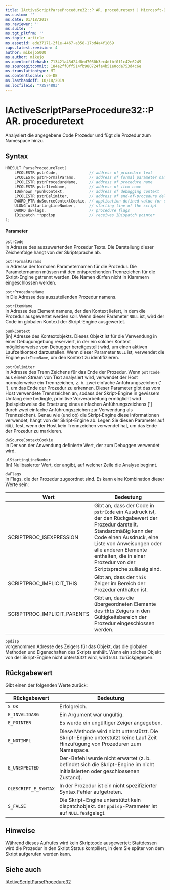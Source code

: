 ```yaml
---
title: IActiveScriptParseProcedure32::P AR. proceduretext | Microsoft-Dokumentation
ms.custom: ''
ms.date: 01/18/2017
ms.reviewer: ''
ms.suite: ''
ms.tgt_pltfrm: ''
ms.topic: article
ms.assetid: ede37171-2f1e-4467-a358-17bd4a4f1869
caps.latest.revision: 4
author: mikejo5000
ms.author: mikejo
ms.openlocfilehash: 713421a43d24d8ed7060b3ec4dfbf0f1c42e6249
ms.sourcegitcommit: 184e2ff0ff514fb980724fa4b51e0cda753d4c6e
ms.translationtype: MT
ms.contentlocale: de-DE
ms.lasthandoff: 10/18/2019
ms.locfileid: "72574883"
---
```

# <a name="iactivescriptparseprocedure32parseproceduretext"></a>IActiveScriptParseProcedure32::P AR. proceduretext
Analysiert die angegebene Code Prozedur und fügt die Prozedur zum Namespace hinzu.  
  
## <a name="syntax"></a>Syntax  
  
```cpp
HRESULT ParseProcedureText(  
    LPCOLESTR pstrCode,              // address of procedure text  
    LPCOLESTR pstrFormalParams,      // address of formal parameter names  
    LPCOLESTR pstrProcedureName,     // address of procedure name  
    LPCOLESTR pstrItemName,          // address of item name  
    IUnknown *punkContext,           // address of debugging context  
    LPCOLESTR pstrDelimiter,         // address of end-of-procedure delimiter  
    DWORD_PTR dwSourceContextCookie, // application-defined value for debugging  
    ULONG ulStartingLineNumber,      // starting line of the script  
    DWORD dwFlags,                   // procedure flags  
    IDispatch **ppdisp               // receives IDispatch pointer  
);  
```  
  
#### <a name="parameters"></a>Parameter  
 `pstrCode`  
 in Adresse des auszuwertenden Prozedur Texts. Die Darstellung dieser Zeichenfolge hängt von der Skriptsprache ab.  
  
 `pstrFormalParams`  
 in Adresse der formalen Parameternamen für die Prozedur. Die Parameternamen müssen mit den entsprechenden Trennzeichen für die Skript-Engine getrennt werden. Die Namen dürfen nicht in Klammern eingeschlossen werden.  
  
 `pstrProcedureName`  
 in Die Adresse des auszuteilenden Prozedur namens.  
  
 `pstrItemName`  
 in Adresse des Element namens, der den Kontext liefert, in dem die Prozedur ausgewertet werden soll. Wenn dieser Parameter `NULL` ist, wird der Code im globalen Kontext der Skript-Engine ausgewertet.  
  
 `punkContext`  
 [in] Adresse des Kontextobjekts. Dieses Objekt ist für die Verwendung in einer Debugumgebung reserviert, in der ein solcher Kontext möglicherweise vom Debugger bereitgestellt wird, um einen aktiven Laufzeitkontext darzustellen. Wenn dieser Parameter `NULL` ist, verwendet die Engine `pstrItemName`, um den Kontext zu identifizieren.  
  
 `pstrDelimiter`  
 in Adresse des Trenn Zeichens für das Ende der Prozedur. Wenn `pstrCode` aus einem Stream von Text analysiert wird, verwendet der Host normalerweise ein Trennzeichen, z. b. zwei einfache Anführungszeichen (' '), um das Ende der Prozedur zu erkennen. Dieser Parameter gibt das vom Host verwendete Trennzeichen an, sodass der Skript-Engine in gewissem Umfang eine bedingte, primitive Vorverarbeitung ermöglicht wird (beispielsweise die Ersetzung eines einfachen Anführungszeichens ['] durch zwei einfache Anführungszeichen zur Verwendung als Trennzeichen). Genau wie (und ob) die Skript-Engine diese Informationen verwendet, hängt von der Skript-Engine ab. Legen Sie diesen Parameter auf `NULL` fest, wenn der Host kein Trennzeichen verwendet hat, um das Ende der Prozedur zu markieren.  
  
 `dwSourceContextCookie`  
 in Der von der Anwendung definierte Wert, der zum Debuggen verwendet wird.  
  
 `ulStartingLineNumber`  
 [in] Nullbasierter Wert, der angibt, auf welcher Zeile die Analyse beginnt.  
  
 `dwFlags`  
 in Flags, die der Prozedur zugeordnet sind. Es kann eine Kombination dieser Werte sein:  
  
|Wert|Bedeutung|  
|-----------|-------------|  
|SCRIPTPROC_ISEXPRESSION|Gibt an, dass der Code in `pstrCode` ein Ausdruck ist, der den Rückgabewert der Prozedur darstellt. Standardmäßig kann der Code einen Ausdruck, eine Liste von Anweisungen oder alle anderen Elemente enthalten, die in einer Prozedur von der Skriptsprache zulässig sind.|  
|SCRIPTPROC_IMPLICIT_THIS|Gibt an, dass der `this` Zeiger im Bereich der Prozedur enthalten ist.|  
|SCRIPTPROC_IMPLICIT_PARENTS|Gibt an, dass die übergeordneten Elemente des `this` Zeigers in den Gültigkeitsbereich der Prozedur eingeschlossen werden.|  
  
 `ppdisp`  
 vorgenommen Adresse des Zeigers für das Objekt, das die globalen Methoden und Eigenschaften des Skripts enthält. Wenn ein solches Objekt von der Skript-Engine nicht unterstützt wird, wird `NULL` zurückgegeben.  
  
## <a name="return-value"></a>Rückgabewert  
 Gibt einen der folgenden Werte zurück:  
  
|Rückgabewert|Bedeutung|  
|------------------|-------------|  
|`S_OK`|Erfolgreich.|  
|`E_INVALIDARG`|Ein Argument war ungültig.|  
|`E_POINTER`|Es wurde ein ungültiger Zeiger angegeben.|  
|`E_NOTIMPL`|Diese Methode wird nicht unterstützt. Die Skript-Engine unterstützt keine Lauf Zeit Hinzufügung von Prozeduren zum Namespace.|  
|`E_UNEXPECTED`|Der-Befehl wurde nicht erwartet (z. b. befindet sich die Skript-Engine im nicht initialisierten oder geschlossenen Zustand).|  
|`OLESCRIPT_E_SYNTAX`|In der Prozedur ist ein nicht spezifizierter Syntax Fehler aufgetreten.|  
|`S_FALSE`|Die Skript-Engine unterstützt kein dispatchobjekt. der `ppdisp`-Parameter ist auf `NULL` festgelegt.|  
  
## <a name="remarks"></a>Hinweise  
 Während dieses Aufrufes wird kein Skriptcode ausgewertet; Stattdessen wird die Prozedur in den Skript Status kompiliert, in dem Sie später von dem Skript aufgerufen werden kann.  
  
## <a name="see-also"></a>Siehe auch  
 [IActiveScriptParseProcedure32](../../winscript/reference/iactivescriptparseprocedure32.md)